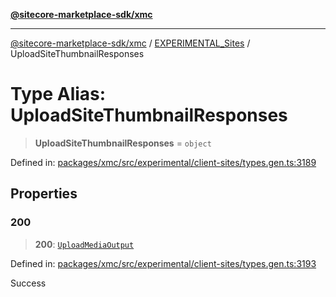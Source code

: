 [**@sitecore-marketplace-sdk/xmc**](../../../../README.md)

***

[@sitecore-marketplace-sdk/xmc](../../../../README.md) / [EXPERIMENTAL\_Sites](../README.md) / UploadSiteThumbnailResponses

# Type Alias: UploadSiteThumbnailResponses

> **UploadSiteThumbnailResponses** = `object`

Defined in: [packages/xmc/src/experimental/client-sites/types.gen.ts:3189](https://github.com/Sitecore/marketplace-sdk/blob/main/packages/xmc/src/experimental/client-sites/types.gen.ts#L3189)

## Properties

### 200

> **200**: [`UploadMediaOutput`](UploadMediaOutput.md)

Defined in: [packages/xmc/src/experimental/client-sites/types.gen.ts:3193](https://github.com/Sitecore/marketplace-sdk/blob/main/packages/xmc/src/experimental/client-sites/types.gen.ts#L3193)

Success
